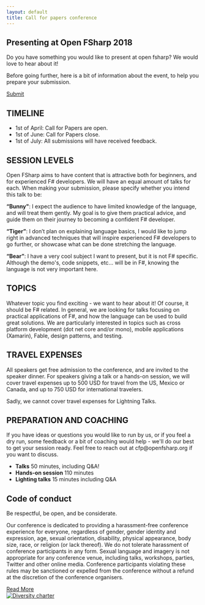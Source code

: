 ```yaml
---
layout: default
title: Call for papers conference
---
```


<!--  start header   -->
<section id="cfp-header" class="call-for-paper">
    <div class="overlay"></div>
    <div class="container">
        <div class="row">
            <div class="col-md-9">
                <div class="row">
                    <div class="call-for-paper-item">
                        <h2>Presenting at Open FSharp 2018</h2>
                        <p>Do you have something you would like to present at open fsharp? We would love to hear about it!</p> 
                        <p>Before going further, here is a bit of information about the event, to help you prepare your submission.</p>
                    </div>
                </div><!-- /.row -->
            </div><!-- /.col-md-10 -->
            <div class="col-md-3">
                <a target="_blank" href="https://goo.gl/forms/zjh8hCgGMaQGSVdk1" class="custom-btn hvr-bounce-to-bottom">Submit</a>
            </div><!-- /.col-md-2 -->
        </div><!-- /.row -->
    </div><!-- /.container -->
</section>
<!--  end header   -->

<!--  start cfp   -->
<section class="national-conference">
	<div class="container">
		<div class="row">
			<div class="col-md-8">
				<div class="conference-main">
					<div class="section-head">
						<h2 class="header-title">TIMELINE</h2>
					</div>
                    <p>
                        <ul>
                            <li>1st of April: Call for Papers are open.</li>
                            <li>1st of June: Call for Papers close.</li>
                            <li>1st of July: All submissions will have received feedback.</li>
                        </ul>
                    </p>
				</div><!-- /.conference-main -->
                <div class="conference-main">
					<div class="section-head">
						<h2 class="header-title">SESSION LEVELS</h2>
					</div>
                    <p>Open FSharp aims to have content that is attractive both for beginners, and for experienced F# developers. We will have an equal amount of talks for each. When making your submission, please specify whether you intend this talk to be:</p>
                    <p><strong>“Bunny"</strong>: I expect the audience to have limited knowledge of the language, and will treat them gently. My goal is to give them practical advice, and guide them on their journey to becoming a confident F# developer.</p>
                    <p><strong>“Tiger”</strong>: I don’t plan on explaining language basics, I would like to jump right in advanced techniques that will inspire experienced F# developers to go further, or showcase what can be done stretching the language.</p>
                    <p><strong>“Bear”</strong>: I have a very cool subject I want to present, but it is not F# specific. Although the demo's, code snippets, etc... will be in F#, knowing the language is not very important here.</p>
				</div><!-- /.conference-main -->
                <div class="conference-main">
					<div class="section-head">
						<h2 class="header-title">TOPICS</h2>
					</div>
                    <p>Whatever topic you find exciting - we want to hear about it! Of course, it should be F# related. In general, we are looking for talks focusing on practical applications of F#, and how the language can be used to build great solutions. We are particularly interested in topics such as cross platform development (dot net core and/or mono), mobile applications (Xamarin), Fable, design patterns, and testing.</p>
				</div><!-- /.conference-main -->
                <div class="conference-main">
					<div class="section-head">
						<h2 class="header-title">TRAVEL EXPENSES</h2>
					</div>
                    <p>All speakers get free admission to the conference, and are invited to the speaker dinner. For speakers giving a talk or a hands-on session, we will cover travel expenses up to 500 USD for travel from the US, Mexico or Canada, and up to 750 USD for international travelers.</p> 
                    <p>Sadly, we cannot cover travel expenses for Lightning Talks.</p>
				</div><!-- /.conference-main -->
                <div class="conference-main">
					<div class="section-head">
						<h2 class="header-title">PREPARATION AND COACHING</h2>
					</div>
                    <p>If you have ideas or questions you would like to run by us, or if you feel a dry run, some feedback or a bit of coaching would help - we'll do our best to get your session ready. Feel free to reach out at cfp@openfsharp.org if you want to discuss.</p>
				</div><!-- /.conference-main -->
			</div><!-- /.col-md-8 -->
			<div class="col-md-4">
				<div class="conference-info-outer">
					<div class="conference-info">
						<ul>
							<li>
								<span class="c-info-icon"><i class="fas fa-comment-alt"></i></span>
								<span class="c-info-content">
									<strong>Talks</strong>
									<span class="i-text">50 minutes, including Q&A!</span>
								</span>
							</li>
							<li>
								<span class="c-info-icon"><i class="fas fa-hand-spock"></i></span>
								<span class="c-info-content">
									<strong>Hands-on session</strong>
									<span class="i-text">110 minutes</span>
								</span>
							</li>
							<li>
								<span class="c-info-icon"><i class="fas fa-bolt"></i></span>
								<span class="c-info-content">
									<strong>Lighting talks</strong>
									<span class="i-text">15 minutes including Q&A</span>
								</span>
							</li>
						</ul>
					</div><!-- /.conference-info -->
				</div><!-- /.conference-info-outer -->
			</div><!-- /.col-md-4 -->
		</div><!-- /.row -->
	</div><!-- /.container -->
</section>
<!--  end cfp   -->

<!--  start code of conduct   -->
<section id="coc" class="national-conference">
	<div class="container">
		<div class="row">
			<div class="col-md-8">
				<div class="conference-main">
					<div class="section-head">
						<h2 class="header-title">Code of conduct</h2>
						<p class="header-desc">Be respectful, be open, and be considerate.</p>
					</div>
					<p>Our conference is dedicated to providing a harassment-free conference experience for everyone, regardless of gender, gender identity 
						and expression, age, sexual orientation, disability, physical appearance, body size, race, or religion (or lack thereof). We do not 
						tolerate harassment of conference participants in any form. Sexual language and imagery is not appropriate for any conference venue, 
						including talks, workshops, parties, Twitter and other online media. Conference participants violating these rules may be sanctioned 
						or expelled from the conference without a refund at the discretion of the conference organisers.</p>
					<div class="button-group">
						<a href="http://confcodeofconduct.com/" class="custom-btn hvr-bounce-to-bottom" target="_blank">Read More</a>
					</div>
				</div><!-- /.conference-main -->
			</div><!-- /.col-md-8 -->
			<div class="col-md-4">
				<div class="conference-info-outer">
					<div class="conference-info">
						<a href="http://diversitycharter.org/" target="_blank">
							<img src="{{ site.baseurl }}public/assets/sharelogo_medium.png" alt="Diversity charter">
						</a>
					</div><!-- /.conference-info -->
				</div><!-- /.conference-info-outer -->
			</div><!-- /.col-md-4 -->
		</div><!-- /.row -->
	</div><!-- /.container -->
</section>
<!--  end code of conduct   -->